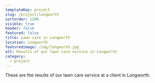 ```yaml
---
templateKey: project
slug: /project/longworth
sortorder: 1200
visible: true
header: false
featured: false
title: Lawn care in Longworth
location: Longworth
featuredimage: /img/longworth.jpg
alt: Results of our lawn care service in Longworth
category:
  - project
---
```

These are the results of our lawn care service at a client in Longworth.


